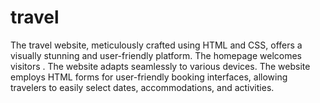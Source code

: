 # travel
The travel website, meticulously crafted using HTML and CSS, offers a visually stunning and user-friendly platform. The homepage welcomes visitors .  The website adapts seamlessly to various devices.  The website employs HTML forms for user-friendly booking interfaces, allowing travelers to easily select dates, accommodations, and activities.
